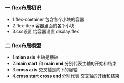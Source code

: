 ### 一.flex布局初识
- 1.flex-container
  包含各个小块的容器
- 2.flex-item
  容器里面的各个小块
- 3.css设置
  给容器设置 display:flex


### 二.flex布局模型
- 1.**mian axis** 主轴是横轴
- 2.**main start** 和 **main end** 分别代表主轴的开始和结束
- 3.**cross axis** 交叉轴是向下的竖轴
- 4.**cross start** **cross end** 分别代表 交叉轴的开始和结束
